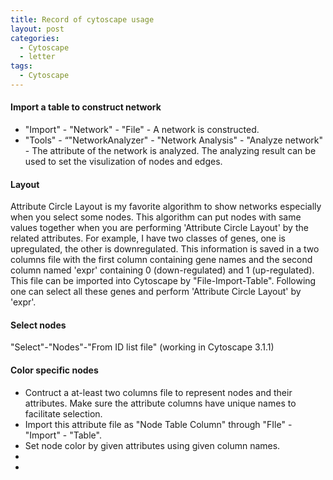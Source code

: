 ```yaml
---
title: Record of cytoscape usage 
layout: post
categories:
  - Cytoscape
  - letter
tags:
  - Cytoscape
---
```


#### Import a table to construct network

* "Import" - "Network" - "File" - A network is constructed.
* "Tools" - “"NetworkAnalyzer" - "Network Analysis" - "Analyze network" - The attribute of the network is analyzed. The analyzing result can be used to set the visulization of nodes and edges.

#### Layout

Attribute Circle Layout is my favorite algorithm to show networks especially when you select some nodes.
This algorithm can put nodes with same values together when you are performing 'Attribute Circle Layout' by the related attributes. 
For example, I have two classes of genes, one is upregulated, the other is downregulated. 
This information is saved in a two columns file with the first column containing gene names and 
the second column named 'expr' containing 0 (down-regulated) and 1 (up-regulated). 
This file can be imported into Cytoscape by "File-Import-Table". 
Following one can select all these genes and perform 'Attribute Circle Layout' by 'expr'.

#### Select nodes

"Select"-"Nodes"-"From ID list file" (working in Cytoscape 3.1.1)

#### Color specific nodes

* Contruct a at-least two columns file to represent nodes and their attributes. Make sure the attribute columns have unique names to facilitate selection.
* Import this attribute file as "Node Table Column" through "FIle" - "Import" - "Table".
* Set node color by given attributes using given column names.
*
*
